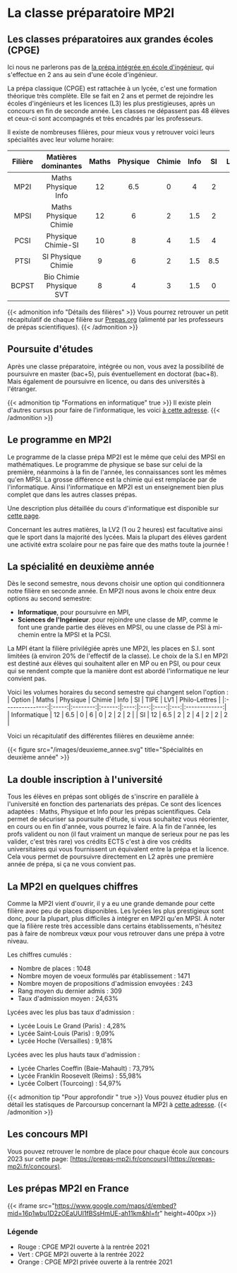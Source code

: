 # La classe préparatoire MP2I


## Les classes préparatoires aux grandes écoles (CPGE)

Ici nous ne parlerons pas de [la prépa intégrée en école d'ingénieur](https://www.onisep.fr/Choisir-mes-etudes/Apres-le-bac/Principaux-domaines-d-etudes/Les-ecoles-d-ingenieurs/Les-prepas-integrees-en-ecole-d-ingenieurs), qui s'effectue en 2 ans au sein d'une école d'ingénieur.

La prépa classique (CPGE) est rattachée à un lycée, c'est une formation théorique très complète. Elle se fait en 2 ans et permet de rejoindre les écoles d'ingénieurs et les licences (L3) les plus prestigieuses, après un concours en fin de seconde année.
Les classes ne dépassent pas 48 élèves et ceux-ci sont accompagnés et très encadrés par les professeurs.

Il existe de nombreuses filières, pour mieux vous y retrouver voici leurs spécialités avec leur volume horaire:

| Filière  |   Matières dominantes   | Maths | Physique | Chimie | Info     |  SI      | LV1 | Philo-Lettres | SVT |
|:--------:|:-----------------------:|:-----:|:--------:|:------:|:-------:|:---------:|:---:|:--------------:|:---:|
|   MP2I   |   Maths Physique Info   |  12   |    6.5   |    0   |  4      |   2       |  2  |        2       |  0  |
|   MPSI   | Maths Physique Chimie   |  12   |     6    |    2   | 1.5     |   2       |  2  |        2       |  0  |
|   PCSI   |   Physique Chimie-SI    |  10   |     8    |    4   | 1.5     |   4       |  2  |        2       |  0  |
|   PTSI   |   SI Physique Chimie    |   9   |     6    |    2   | 1.5     | 8.5       |  2  |        2       |  0  |
|   BCPST  | Bio Chimie Physique SVT |   8   |     4    |    3   | 1.5     |   0       |  2  |        2       |  8  |

{{< admonition info "Détails des filières" >}}
Vous pourrez retrouver un petit récapitulatif de chaque filière sur [Prepas.org](https://prepas.org/index.php?rubrique=41) (alimenté par les professeurs de prépas scientifiques).
{{< /admonition >}}

## Poursuite d'études

Après une classe préparatoire, intégrée ou non, vous avez la possibilité de
poursuivre en master (bac+5), puis éventuellement en doctorat (bac+8). Mais également de poursuivre en licence, ou dans des universités à l'étranger.

{{< admonition tip "Formations en informatique" true >}}
Il existe plein d'autres cursus pour faire de l'informatique, les voici [à cette adresse](https://cien.gouv.mc/content/download/430778/4871791/file/Les%20Fili%C3%A8res%20de%20l%27informatique%202021.pdf).
{{< /admonition >}}

## Le programme en MP2I

Le programme de la classe prépa MP2I est le même que celui des MPSI en mathématiques. Le programme de physique se base sur celui de la première, néanmoins à la fin de l'année, les connaissances sont les mêmes qu'en MPSI. La grosse différence est la chimie qui est remplacée par de l'informatique. Ainsi l'informatique en MP2I est un enseignement bien plus complet que dans les autres classes prépas.

Une description plus détaillée du cours d'informatique est disponible sur [cette page](/informatique).

Concernant les autres matières, la LV2 (1 ou 2 heures) est facultative ainsi que le sport dans la majorité des lycées.
Mais la plupart des élèves gardent une activité extra scolaire pour ne pas faire que des maths toute la journée !

## La spécialité en deuxième année

Dès le second semestre, nous devons choisir une option qui conditionnera notre filière en seconde année.
En MP2I nous avons le choix entre deux options au second semestre:

- **Informatique**, pour poursuivre en MPI,
- **Sciences de l'Ingénieur**. pour rejoindre une classe de MP, comme le font une grande partie des élèves en MPSI, ou une classe de PSI à mi-chemin entre la MPSI et la PCSI.

La MPI étant la filière privilégiée après une MP2I, les places en S.I. sont limitées (à environ 20% de l'effectif de la classe).
Le choix de la S.I en MP2I est destiné aux élèves qui souhaitent aller en MP ou en PSI, ou pour ceux qui se rendent compte que la manière dont est abordé l'informatique ne leur convient pas.

Voici les volumes horaires du second semestre qui changent selon l'option :
| Option          | Maths | Physique | Chimie | Info |  SI | TIPE | LV1 | Philo-Lettres |
|:---------------:|:-----:|:--------:|:------:|:----:|:---:|:----:|:---:|:-------------:|
|   Informatique  |  12   |    6.5   |    0   |   6  |  0  |   2  |  2  |       2       |
|   SI            |  12   |     6.5  |    2   |   2  |  4  |   2  |  2  |       2       |

Voici un récapitulatif des différentes filières en deuxième année:

{{< figure src="/images/deuxieme_annee.svg" title="Spécialités en deuxième année" >}}

## La double inscription à l'université

Tous les élèves en prépas sont obligés de s'inscrire en parallèle à l'université en fonction des partenariats des prépas. Ce sont des licences adaptées : Maths, Physique et Info pour les prépas scientifiques. Cela permet de sécuriser sa poursuite d'étude, si vous souhaitez vous réorienter, en cours ou en fin d'année, vous pourrez le faire. A la fin de l'année, les profs valident ou non (il faut vraiment un manque de serieux pour ne pas les valider, c'est très rare) vos crédits ECTS c'est à dire vos crédits universitaires qui vous fournissent un équivalent entre la prépa et la licence. Cela vous permet de poursuivre directement en L2 après une première année de prépa, si ça ne vous convient pas.

## La MP2I en quelques chiffres

Comme la MP2I vient d'ouvrir, il y a eu une grande demande pour cette filière avec peu de places disponibles.
Les lycées les plus prestigieux sont donc, pour la plupart, plus difficiles à intégrer en MP2I qu'en MPSI.
À noter que la filière reste très accessible dans certains établissements, n'hésitez pas à faire de nombreux vœux pour vous retrouver dans une prépa à votre niveau.

Les chiffres cumulés :

- Nombre de places : 1048
- Nombre moyen de voeux formulés par établissement : 1471
- Nombre moyen de propositions d'admission envoyées : 243
- Rang moyen du dernier admis : 309
- Taux d'admission moyen : 24,63%

Lycées avec les plus bas taux d'admission :

- Lycée Louis Le Grand (Paris) : 4,28%
- Lycée Saint-Louis (Paris) : 9,09%
- Lycée Hoche (Versailles) : 9,18%

Lycées avec les plus hauts taux d'admission :

- Lycée Charles Coeffin (Baie-Mahault) : 73,79%
- Lycée Franklin Roosevelt (Reims) : 55,98%
- Lycée Colbert (Tourcoing) : 54,97%

{{< admonition tip "Pour approfondir " true >}}
Vous pouvez étudier plus en détail les statisques de Parcoursup concernant la MP2I à [cette adresse](https://colab.research.google.com/drive/1CaLyq1azazLa3682fGXkIn8g3O-qlqdO#scrollTo=IuZEl7m7LYUV).
{{< /admonition >}}

## Les concours MPI

Vous pouvez retrouver le nombre de place pour chaque école aux concours 2023 sur cette page: [https://prepas-mp2i.fr/concours](https://prepas-mp2i.fr/concours).

## Les prépas MP2I en France

{{< iframe src="https://www.google.com/maps/d/embed?mid=16p1wbu1D2zOEaUUI1fBSsHmUE-ah11km&hl=fr" height=400px >}}

### Légende

- Rouge : CPGE MP2I ouverte à la rentrée 2021
- Vert :  CPGE MP2I ouverte à la rentrée 2022
- Orange : CPGE MP2I privée ouverte à la rentrée 2021

